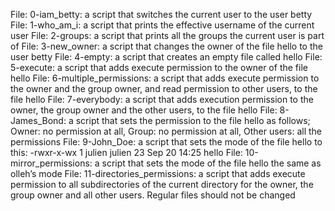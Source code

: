 File: 0-iam_betty: a script that switches the current user to the user betty
File: 1-who_am_i: a script that prints the effective username of the current user
File: 2-groups: a script that prints all the groups the current user is part of
File: 3-new_owner: a script that changes the owner of the file hello to the user betty
File: 4-empty: a script that creates an empty file called hello
File: 5-execute: a script that adds execute permission to the owner of the file hello
File: 6-multiple_permissions: a script that adds execute permission to the owner and the group owner, and read permission to other users, to the file hello
File: 7-everybody: a script that adds execution permission to the owner, the group owner and the other users, to the file hello
File: 8-James_Bond: a script that sets the permission to the file hello as follows; Owner: no permission at all, Group: no permission at all, Other users: all the permissions
File: 9-John_Doe:  a script that sets the mode of the file hello to this: -rwxr-x-wx 1 julien julien 23 Sep 20 14:25 hello
File: 10-mirror_permissions: a script that sets the mode of the file hello the same as olleh’s mode
File: 11-directories_permissions: a script that adds execute permission to all subdirectories of the current directory for the owner, the group owner and all other users. Regular files should not be changed
